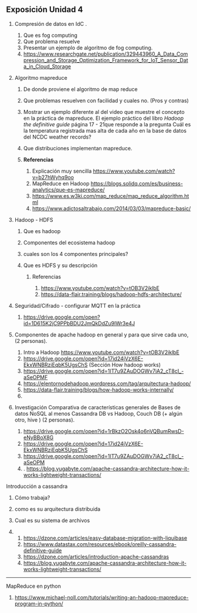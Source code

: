 ## Exposición Unidad 4



1.  Compresión de datos en IdC .

    1.  Que es fog computing
    2.  Que problema resuelve
    3.  Presentar un ejemplo de algoritmo de fog computing. 
    4.  https://www.researchgate.net/publication/329443960_A_Data_Compression_and_Storage_Optimization_Framework_for_IoT_Sensor_Data_in_Cloud_Storage

2.  Algoritmo mapreduce 

    1.  De donde proviene el algoritmo de map reduce

    2.  Que problemas resuelven con facilidad y cuales no. (Pros y contras)

    3.  Mostrar un ejemplo diferente al del video que muestre el concepto en la práctica de mapreduce. El ejemplo práctico del libro *Hadoop the definitive guide* página 17 - 21que responde a la pregunta Cuál es la temperatura registrada mas alta de cada año en la base de datos del NCDC weather records?

    4.  Que distribuciones implementan mapreduce.

    5.  **Referencias**

        1.  Explicación muy sencilla https://www.youtube.com/watch?v=b27hWyhq9oo
        2.  MapReduce en Hadoop https://blogs.solidq.com/es/business-analytics/que-es-mapreduce/
        3.  https://www.es.w3ki.com/map_reduce/map_reduce_algorithm.html
        4.  https://www.adictosaltrabajo.com/2014/03/03/mapreduce-basic/

        

3.  Hadoop - HDFS

    1.  Que es hadoop

    2.  Componentes del ecosistema hadoop

    3.  cuales son los 4 componentes principales?

    4.  Que es HDFS y su descripción

        1.  Referencias

            1.  https://www.youtube.com/watch?v=tOB3V2iklbE 
            2.  https://data-flair.training/blogs/hadoop-hdfs-architecture/

            

4.  Seguridad/Cifrado - configurar MQTT en la práctica 

    1.  https://drive.google.com/open?id=1D615K2jC9PPbBDU2JmQkDdZu9lWr3e4J

5.  Componentes de apache hadoop en general y para que sirve cada uno, (2 personas). 

    1.  Intro a Hadoop https://www.youtube.com/watch?v=tOB3V2iklbE
    2.  https://drive.google.com/open?id=17id24jVzX6E-EkxWNBRziEqbK5UgsChS (Sección How hadoop works)
    3.  https://drive.google.com/open?id=1IT7u9ZAuDOGWv7iA2_cT8cI_-aSeOPMF
    4.   https://elentornodehadoop.wordpress.com/tag/arquitectura-hadoop/
    5.   https://data-flair.training/blogs/how-hadoop-works-internally/ 
    6.  

6.  Investigación Comparativa de características generales de Bases de datos NoSQL al menos Cassandra DB vs Hadoop, Couch DB (+ algún otro, hive ) (2 personas). 

    1.  https://drive.google.com/open?id=1rBkzO2Osk4o6nVQBumRwsD-eNyBBoX8G
    2.  https://drive.google.com/open?id=17id24jVzX6E-EkxWNBRziEqbK5UgsChS
    3.  https://drive.google.com/open?id=1IT7u9ZAuDOGWv7iA2_cT8cI_-aSeOPM
    4.  . https://blog.yugabyte.com/apache-cassandra-architecture-how-it-works-lightweight-transactions/





Introducción a cassandra 

1.  Cómo trabaja?
2.  como es su arquitectura distribuida 
3.  Cual es su sistema de archivos

1.  1.   https://dzone.com/articles/easy-database-migration-with-liquibase 
    2.  https://www.datastax.com/resources/ebook/oreilly-cassandra-definitive-guide
    3.  https://dzone.com/articles/introduction-apache-cassandras
    4.  https://blog.yugabyte.com/apache-cassandra-architecture-how-it-works-lightweight-transactions/





-------

MapReduce en python 

1.  https://www.michael-noll.com/tutorials/writing-an-hadoop-mapreduce-program-in-python/